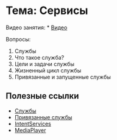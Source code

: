 # Тема: Сервисы

Видео занятия:
	*	[Видео]()


Вопросы:

1.	Cлужбы 
1.	Что такое служба?
2.	Цели и задачи службы
3.	Жизненный цикл службы
4. 	Привязанные и запущенные службы

	
## Полезные ссылки

* [Службы](https://developer.android.com/guide/components/services?hl=ru)
* [Привязанные службы](https://developer.android.com/guide/components/bound-services?hl=ru)
* [IntentServices](https://developer.android.com/training/run-background-service/create-service?hl=ru#java)
* [MediaPlayer](https://developer.android.com/reference/android/media/MediaPlayer)

